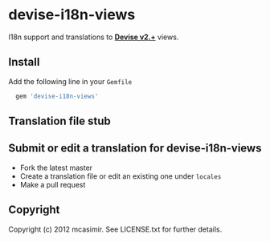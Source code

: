 #  devise-i18n-views

I18n support and translations to **[Devise v2.+](https://github.com/plataformatec/devise)** views.

## Install

Add the following line in your `Gemfile`

``` rb
  gem 'devise-i18n-views'
```

## Translation file stub 


## Submit or edit a translation for devise-i18n-views
 
* Fork the latest master
* Create a translation file or edit an existing one under `locales`
* Make a pull request

## Copyright

Copyright (c) 2012 mcasimir. See LICENSE.txt for
further details.

